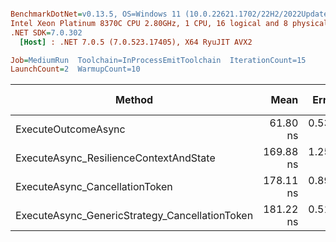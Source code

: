 ``` ini

BenchmarkDotNet=v0.13.5, OS=Windows 11 (10.0.22621.1702/22H2/2022Update/SunValley2), VM=Hyper-V
Intel Xeon Platinum 8370C CPU 2.80GHz, 1 CPU, 16 logical and 8 physical cores
.NET SDK=7.0.302
  [Host] : .NET 7.0.5 (7.0.523.17405), X64 RyuJIT AVX2

Job=MediumRun  Toolchain=InProcessEmitToolchain  IterationCount=15  
LaunchCount=2  WarmupCount=10  

```
|                                         Method |      Mean |    Error |   StdDev | Ratio | RatioSD | Allocated | Alloc Ratio |
|----------------------------------------------- |----------:|---------:|---------:|------:|--------:|----------:|------------:|
|                            ExecuteOutcomeAsync |  61.80 ns | 0.537 ns | 0.770 ns |  1.00 |    0.00 |         - |          NA |
|         ExecuteAsync_ResilienceContextAndState | 169.88 ns | 1.252 ns | 1.755 ns |  2.75 |    0.05 |         - |          NA |
|                 ExecuteAsync_CancellationToken | 178.11 ns | 0.894 ns | 1.253 ns |  2.88 |    0.02 |         - |          NA |
| ExecuteAsync_GenericStrategy_CancellationToken | 181.22 ns | 0.512 ns | 0.701 ns |  2.93 |    0.04 |         - |          NA |

